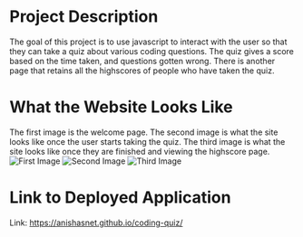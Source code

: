 # Project Description
The goal of this project is to use javascript to interact with the user so that they can take a quiz about various coding questions. The quiz gives a score based on the time taken, and questions gotten wrong. There is another page that retains all the highscores of people who have taken the quiz. 

# What the Website Looks Like
The first image is the welcome page. The second image is what the site looks like once the user starts taking the quiz. The third image is what the site looks like once they are finished and viewing the highscore page.
![First Image](./assets/images/image1.png)
![Second Image](./assets/images/image2.png)
![Third Image](./assets/images/image3.png)

# Link to Deployed Application
Link: https://anishasnet.github.io/coding-quiz/